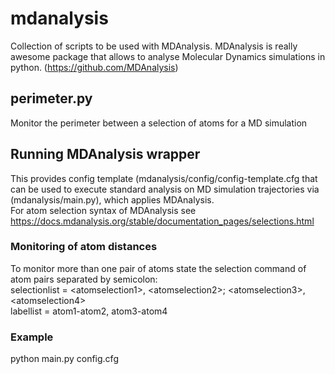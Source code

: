 # mdanalysis

Collection of scripts to be used with MDAnalysis. MDAnalysis is really awesome package that allows to analyse Molecular Dynamics simulations in python. (https://github.com/MDAnalysis)

## perimeter.py
Monitor the perimeter between a selection of atoms for a MD simulation

## Running MDAnalysis wrapper
This provides config template (mdanalysis/config/config-template.cfg that can be used to execute standard analysis on MD simulation trajectories via (mdanalysis/main.py), which applies MDAnalysis.  
For atom selection syntax of MDAnalysis see https://docs.mdanalysis.org/stable/documentation_pages/selections.html

### Monitoring of atom distances
To monitor more than one pair of atoms state the selection command of atom pairs separated by semicolon:  
selectionlist = \<atomselection1>, \<atomselection2>; \<atomselection3>, \<atomselection4>  
labellist = atom1-atom2, atom3-atom4

### Example
python main.py config.cfg
